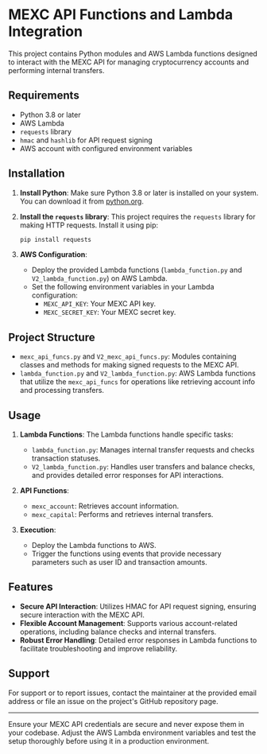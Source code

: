 # MEXC API Functions and Lambda Integration

This project contains Python modules and AWS Lambda functions designed to interact with the MEXC API for managing cryptocurrency accounts and performing internal transfers.

## Requirements

- Python 3.8 or later
- AWS Lambda
- `requests` library
- `hmac` and `hashlib` for API request signing
- AWS account with configured environment variables

## Installation

1. **Install Python**: Make sure Python 3.8 or later is installed on your system. You can download it from [python.org](https://www.python.org/downloads/).

2. **Install the `requests` library**: This project requires the `requests` library for making HTTP requests. Install it using pip:

   ```bash
   pip install requests
   ```

3. **AWS Configuration**:
   - Deploy the provided Lambda functions (`lambda_function.py` and `V2_lambda_function.py`) on AWS Lambda.
   - Set the following environment variables in your Lambda configuration:
     - `MEXC_API_KEY`: Your MEXC API key.
     - `MEXC_SECRET_KEY`: Your MEXC secret key.

## Project Structure

- `mexc_api_funcs.py` and `V2_mexc_api_funcs.py`: Modules containing classes and methods for making signed requests to the MEXC API.
- `lambda_function.py` and `V2_lambda_function.py`: AWS Lambda functions that utilize the `mexc_api_funcs` for operations like retrieving account info and processing transfers.

## Usage

1. **Lambda Functions**: The Lambda functions handle specific tasks:
   - `lambda_function.py`: Manages internal transfer requests and checks transaction statuses.
   - `V2_lambda_function.py`: Handles user transfers and balance checks, and provides detailed error responses for API interactions.

2. **API Functions**:
   - `mexc_account`: Retrieves account information.
   - `mexc_capital`: Performs and retrieves internal transfers.

3. **Execution**:
   - Deploy the Lambda functions to AWS.
   - Trigger the functions using events that provide necessary parameters such as user ID and transaction amounts.

## Features

- **Secure API Interaction**: Utilizes HMAC for API request signing, ensuring secure interaction with the MEXC API.
- **Flexible Account Management**: Supports various account-related operations, including balance checks and internal transfers.
- **Robust Error Handling**: Detailed error responses in Lambda functions to facilitate troubleshooting and improve reliability.

## Support

For support or to report issues, contact the maintainer at the provided email address or file an issue on the project's GitHub repository page.

---

Ensure your MEXC API credentials are secure and never expose them in your codebase. Adjust the AWS Lambda environment variables and test the setup thoroughly before using it in a production environment.
